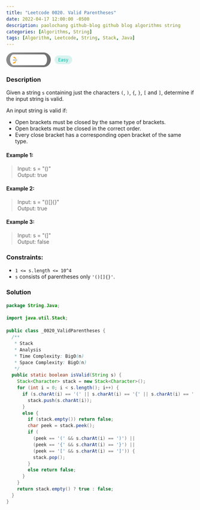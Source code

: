 ```yaml
---
title: "Leetcode 0020. Valid Parentheses"
date: 2022-04-17 12:00:00 -0500
description: paolochang github-blog github blog algorithms string
categories: [Algorithms, String]
tags: [Algorithm, Leetcode, String, Stack, Java]
---
```


<style type='text/css'>
blockquote {
  margin-left: 14px;
}
img {
  left: 0 !important;
  transform: none !important;
  -webkit-transform: none !important;
}
[class*="summary"] {
  display: none;
}
[class*="header"] {
  display: flex;
  flex-direction: row;
  align-items: center;
  gap: 10px;
}
[class*="leet_logo"] {
  height: 29px;
  padding: 5px 10px;
  border-radius: 21px;
  background-color: #f7f7f7;
  background: linear-gradient(90deg, rgba(80,80,80,0.65) 0%, rgba(36,36,36,0.65) 100%);
}
[class*="easy"] {
  color: #00B8A3;
  font-size: 12px;
  padding: 4px 10px;
  border-radius: 21px;
  background-color: rgba(0, 184, 163, 0.15);
}
[class*="medium"] {
  color: #FFC01E;
  font-size: 12px;
  padding: 4px 10px;
  border-radius: 21px;
  background-color: #FFC01E26;
}
</style>

<div class=summary>
  Given a string `s` containing just the characters `(`, `)`, `{`, `}`, `[` and `]`, determine if the input string is valid.
  
  An input string is valid if:
  
  - Open brackets must be closed by the same type of brackets.
  - Open brackets must be closed in the correct order.
</div>

<div id=header class=header>
  <img class=leet_logo src="/assets/img/leetcode_logo.png" />
  <span class=easy>Easy</span>
</div>

### Description

Given a string `s` containing just the characters `(`, `)`, `{`, `}`, `[` and `]`, determine if the input string is valid.

An input string is valid if:

- Open brackets must be closed by the same type of brackets.
- Open brackets must be closed in the correct order.
- Every close bracket has a corresponding open bracket of the same type.

#### Example 1:

> Input: s = "()"<br/>
> Output: true

#### Example 2:

> Input: s = "()[]{}"<br/>
> Output: true

#### Example 3:

> Input: s = "(]"<br/>
> Output: false

### Constraints:

- `1 <= s.length <= 10^4`
- `s` consists of parentheses only `'()[]{}'`.

### Solution

```java
package String.Java;

import java.util.Stack;

public class _0020_ValidParentheses {
  /**
   * Stack
   * Analysis
   * Time Complexity: BigO(n)
   * Space Complexity: BigO(n)
   */
  public static boolean isValid(String s) {
    Stack<Character> stack = new Stack<Character>();
    for (int i = 0; i < s.length(); i++) {
      if (s.charAt(i) == '(' || s.charAt(i) == '{' || s.charAt(i) == '[') {
        stack.push(s.charAt(i));
      }
      else {
        if (stack.empty()) return false;
        char peek = stack.peek();
        if (
          (peek == '(' && s.charAt(i) == ')') ||
          (peek == '{' && s.charAt(i) == '}') ||
          (peek == '[' && s.charAt(i) == ']')) {
          stack.pop();
        }
        else return false;
      }
    }
    return stack.empty() ? true : false;
  }
}
```

<script>
  const anchor = document.getElementById("header").querySelector("a");
  anchor.classList.remove("popup");
  anchor.style.cursor = "pointer";
  anchor.setAttribute("target", "_black");
  anchor.setAttribute("href", "https://leetcode.com/problems/valid-parentheses/");
</script>
